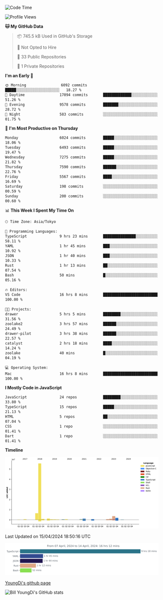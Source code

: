 <!--START_SECTION:waka-->
![Code Time](http://img.shields.io/badge/Code%20Time-589%20hrs%2034%20mins-blue)

![Profile Views](http://img.shields.io/badge/Profile%20Views-1-blue)

**🐱 My GitHub Data** 

> 📦 745.5 kB Used in GitHub's Storage 
 > 
> 🚫 Not Opted to Hire
 > 
> 📜 33 Public Repositories 
 > 
> 🔑 1 Private Repositories 
 > 
**I'm an Early 🐤** 

```text
🌞 Morning                6092 commits        █████░░░░░░░░░░░░░░░░░░░░   18.27 % 
🌆 Daytime                17094 commits       █████████████░░░░░░░░░░░░   51.26 % 
🌃 Evening                9578 commits        ███████░░░░░░░░░░░░░░░░░░   28.72 % 
🌙 Night                  583 commits         ░░░░░░░░░░░░░░░░░░░░░░░░░   01.75 % 
```
📅 **I'm Most Productive on Thursday** 

```text
Monday                   6024 commits        █████░░░░░░░░░░░░░░░░░░░░   18.06 % 
Tuesday                  6493 commits        █████░░░░░░░░░░░░░░░░░░░░   19.47 % 
Wednesday                7275 commits        █████░░░░░░░░░░░░░░░░░░░░   21.82 % 
Thursday                 7590 commits        ██████░░░░░░░░░░░░░░░░░░░   22.76 % 
Friday                   5567 commits        ████░░░░░░░░░░░░░░░░░░░░░   16.69 % 
Saturday                 198 commits         ░░░░░░░░░░░░░░░░░░░░░░░░░   00.59 % 
Sunday                   200 commits         ░░░░░░░░░░░░░░░░░░░░░░░░░   00.60 % 
```


📊 **This Week I Spent My Time On** 

```text
🕑︎ Time Zone: Asia/Tokyo

💬 Programming Languages: 
TypeScript               9 hrs 23 mins       ███████████████░░░░░░░░░░   58.11 % 
YAML                     1 hr 45 mins        ███░░░░░░░░░░░░░░░░░░░░░░   10.92 % 
JSON                     1 hr 40 mins        ███░░░░░░░░░░░░░░░░░░░░░░   10.33 % 
Rust                     1 hr 13 mins        ██░░░░░░░░░░░░░░░░░░░░░░░   07.54 % 
Bash                     50 mins             █░░░░░░░░░░░░░░░░░░░░░░░░   05.16 % 

🔥 Editors: 
VS Code                  16 hrs 8 mins       █████████████████████████   100.00 % 

🐱‍💻 Projects: 
drawer                   5 hrs 5 mins        ████████░░░░░░░░░░░░░░░░░   31.56 % 
zoolake2                 3 hrs 57 mins       ██████░░░░░░░░░░░░░░░░░░░   24.49 % 
drawer-pilot             3 hrs 38 mins       ██████░░░░░░░░░░░░░░░░░░░   22.57 % 
catalyst                 2 hrs 18 mins       ████░░░░░░░░░░░░░░░░░░░░░   14.24 % 
zoolake                  40 mins             █░░░░░░░░░░░░░░░░░░░░░░░░   04.19 % 

💻 Operating System: 
Mac                      16 hrs 8 mins       █████████████████████████   100.00 % 
```

**I Mostly Code in JavaScript** 

```text
JavaScript               24 repos            ████████░░░░░░░░░░░░░░░░░   33.80 % 
TypeScript               15 repos            █████░░░░░░░░░░░░░░░░░░░░   21.13 % 
HTML                     5 repos             ██░░░░░░░░░░░░░░░░░░░░░░░   07.04 % 
CSS                      1 repo              ░░░░░░░░░░░░░░░░░░░░░░░░░   01.41 % 
Dart                     1 repo              ░░░░░░░░░░░░░░░░░░░░░░░░░   01.41 % 
```



**Timeline**

![Lines of Code chart](https://raw.githubusercontent.com/Youngdi/Youngdi/master/assets/bar_graph.png)


 Last Updated on 15/04/2024 18:50:16 UTC
<!--END_SECTION:waka-->

![wakatime](./images/stat.svg)

[YoungDi's github page](https://youngdi.github.io)

![Bill YoungDi's GitHub stats](https://github-readme-stats.vercel.app/api?username=youngdi&count_private=true&show_icons=true)
